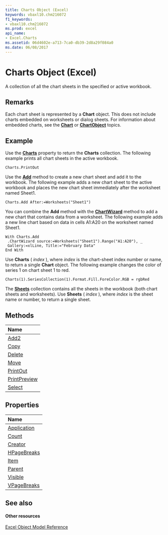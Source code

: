 ```yaml
---
title: Charts Object (Excel)
keywords: vbaxl10.chm216072
f1_keywords:
- vbaxl10.chm216072
ms.prod: excel
api_name:
- Excel.Charts
ms.assetid: 06d4602e-a713-7ca0-db39-2d8a29f084a0
ms.date: 06/08/2017
---
```



# Charts Object (Excel)

A collection of all the chart sheets in the specified or active workbook.


## Remarks

Each chart sheet is represented by a  **Chart** object. This does not include charts embedded on worksheets or dialog sheets. For information about embedded charts, see the **[Chart](chart-object-excel.md)** or **[ChartObject](chartobject-object-excel.md)** topics.


## Example

Use the  **[Charts](workbook-charts-property-excel.md)** property to return the **Charts** collection. The following example prints all chart sheets in the active workbook.


```
Charts.PrintOut
```

Use the  **[Add](http://msdn.microsoft.com/library/370a8ab0-4c65-4a2f-c671-9b5654ff41c0%28Office.15%29.aspx)** method to create a new chart sheet and add it to the workbook. The following example adds a new chart sheet to the active workbook and places the new chart sheet immediately after the worksheet named Sheet1.




```
Charts.Add After:=Worksheets("Sheet1")
```

You can combine the  **Add** method with the **[ChartWizard](chart-chartwizard-method-excel.md)** method to add a new chart that contains data from a worksheet. The following example adds a new line chart based on data in cells A1:A20 on the worksheet named Sheet1.




```
With Charts.Add 
 .ChartWizard source:=Worksheets("Sheet1").Range("A1:A20"), _ 
 Gallery:=xlLine, Title:="February Data" 
End With
```

Use  **Charts** ( _index_ ), where _index_ is the chart-sheet index number or name, to return a single **Chart** object. The following example changes the color of series 1 on chart sheet 1 to red.




```
Charts(1).SeriesCollection(1).Format.Fill.ForeColor.RGB = rgbRed
```

The  **[Sheets](sheets-object-excel.md)** collection contains all the sheets in the workbook (both chart sheets and worksheets). Use **Sheets** ( _index_ ), where _index_ is the sheet name or number, to return a single sheet.


## Methods



|**Name**|
|:-----|
|[Add2](charts-add2-method-excel.md)|
|[Copy](charts-copy-method-excel.md)|
|[Delete](charts-delete-method-excel.md)|
|[Move](charts-move-method-excel.md)|
|[PrintOut](charts-printout-method-excel.md)|
|[PrintPreview](charts-printpreview-method-excel.md)|
|[Select](charts-select-method-excel.md)|

## Properties



|**Name**|
|:-----|
|[Application](charts-application-property-excel.md)|
|[Count](charts-count-property-excel.md)|
|[Creator](charts-creator-property-excel.md)|
|[HPageBreaks](charts-hpagebreaks-property-excel.md)|
|[Item](charts-item-property-excel.md)|
|[Parent](charts-parent-property-excel.md)|
|[Visible](charts-visible-property-excel.md)|
|[VPageBreaks](charts-vpagebreaks-property-excel.md)|

## See also


#### Other resources


[Excel Object Model Reference](http://msdn.microsoft.com/library/11ea8598-8a20-92d5-f98b-0da04263bf2c%28Office.15%29.aspx)
